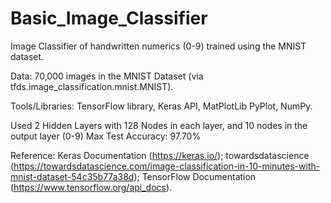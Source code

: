 # Basic_Image_Classifier
Image Classifier of handwritten numerics (0-9) trained using the MNIST dataset.

Data: 70,000 images in the MNIST Dataset (via tfds.image_classification.mnist.MNIST).

Tools/Libraries: TensorFlow library, Keras API, MatPlotLib PyPlot, NumPy.

Used 2 Hidden Layers with 128 Nodes in each layer, and 10 nodes in the output layer (0-9)
Max Test Accuracy: 97.70% 

Reference: 
  Keras Documentation (https://keras.io/);
  towardsdatascience (https://towardsdatascience.com/image-classification-in-10-minutes-with-mnist-dataset-54c35b77a38d);
  TensorFlow Documentation (https://www.tensorflow.org/api_docs).
